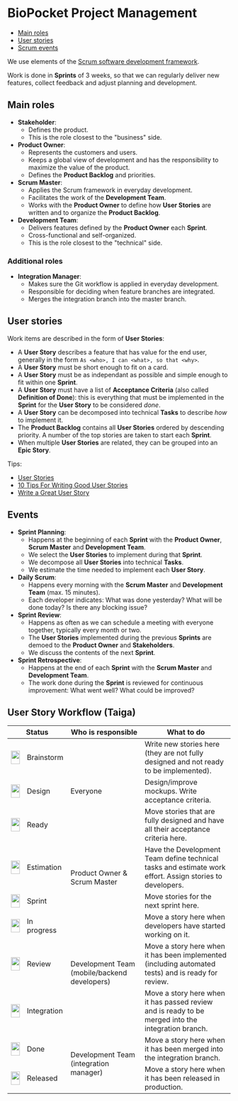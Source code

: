# BioPocket Project Management

<!-- START doctoc generated TOC please keep comment here to allow auto update -->
<!-- DON'T EDIT THIS SECTION, INSTEAD RE-RUN doctoc TO UPDATE -->


- [Main roles](#main-roles)
- [User stories](#user-stories)
- [Scrum events](#scrum-events)

<!-- END doctoc generated TOC please keep comment here to allow auto update -->

We use elements of the [Scrum software development framework](https://en.wikipedia.org/wiki/Scrum_(software_development)).

Work is done in **Sprints** of 3 weeks, so that we can regularly deliver new features, collect feedback and adjust planning and development.

## Main roles

* **Stakeholder**:
  * Defines the product.
  * This is the role closest to the "business" side.
* **Product Owner**:
  * Represents the customers and users.
  * Keeps a global view of development and has the responsibility to maximize the value of the product.
  * Defines the **Product Backlog** and priorities.
* **Scrum Master**:
  * Applies the Scrum framework in everyday development.
  * Facilitates the work of the **Development Team**.
  * Works with the **Product Owner** to define how **User Stories** are written and to organize the **Product Backlog**.
* **Development Team**:
  * Delivers features defined by the **Product Owner** each **Sprint**.
  * Cross-functional and self-organized.
  * This is the role closest to the "technical" side.

### Additional roles

* **Integration Manager**:
  * Makes sure the Git workflow is applied in everyday development.
  * Responsible for deciding when feature branches are integrated.
  * Merges the integration branch into the master branch.

## User stories

Work items are described in the form of **User Stories**:

* A **User Story** describes a feature that has value for the end user, generally in the form `As <who>, I can <what>, so that <why>`.
* A **User Story** must be short enough to fit on a card.
* A **User Story** must be as independant as possible and simple enough to fit within one **Sprint**.
* A **User Story** must have a list of **Acceptance Criteria** (also called **Definition of Done**): this is everything that must be implemented in the **Sprint** for the **User Story** to be considered *done*.
* A **User Story** can be decomposed into technical **Tasks** to describe *how* to implement it.
* The **Product Backlog** contains all **User Stories** ordered by descending priority. A number of the top stories are taken to start each **Sprint**.
* When multiple **User Stories** are related, they can be grouped into an **Epic Story**.

Tips:

* [User Stories](https://www.mountaingoatsoftware.com/agile/user-stories)
* [10 Tips For Writing Good User Stories](http://www.romanpichler.com/blog/10-tips-writing-good-user-stories/)
* [Write a Great User Story](https://help.rallydev.com/writing-great-user-story)

## Events

* **Sprint Planning**:
  * Happens at the beginning of each **Sprint** with the **Product Owner**, **Scrum Master** and **Development Team**.
  * We select the **User Stories** to implement during that **Sprint**.
  * We decompose all **User Stories** into technical **Tasks**.
  * We estimate the time needed to implement each **User Story**.
* **Daily Scrum**:
  * Happens every morning with the **Scrum Master** and **Development Team** (max. 15 minutes).
  * Each developer indicates: What was done yesterday? What will be done today? Is there any blocking issue?
* **Sprint Review**:
  * Happens as often as we can schedule a meeting with everyone together, typically every month or two.
  * The **User Stories** implemented during the previous **Sprints** are demoed to the **Product Owner** and **Stakeholders**.
  * We discuss the contents of the next **Sprint**.
* **Sprint Retrospective**:
  * Happens at the end of each **Sprint** with the **Scrum Master** and **Development Team**.
  * The work done during the **Sprint** is reviewed for continuous improvement: What went well? What could be improved?

## User Story Workflow (Taiga)

<table>
  <thead>
    <tr>
      <th colspan=2>Status</th>
      <th>Who is responsible</th>
      <th>What to do</th>
    </tr>
  </thead>
  <tbody>
    <tr>
      <td><img width="20" height="30" src="https://via.placeholder.com/20x30/999999?text=+" /></td>
      <td>Brainstorm</td>
      <td rowspan=3>Everyone</td>
      <td>Write new stories here (they are not fully designed and not ready to be implemented).</td>
    </tr>
    <tr>
      <td><img width="20" height="30" src="https://via.placeholder.com/20x30/a40000?text=+" /></td>
      <td>Design</td>
      <td>Design/improve mockups. Write acceptance criteria.</td>
    </tr>
    <tr>
      <td><img width="20" height="30" src="https://via.placeholder.com/20x30/4e9a06?text=+" /></td>
      <td>Ready</td>
      <td>Move stories that are fully designed and have all their acceptance criteria here.</td>
    </tr>
    <tr>
      <td><img width="20" height="30" src="https://via.placeholder.com/20x30/ad7fa8?text=+" /></td>
      <td>Estimation</td>
      <td rowspan=2>Product Owner & Scrum Master</td>
      <td>Have the Development Team define technical tasks and estimate work effort. Assign stories to developers.</td>
    </tr>
    <tr>
      <td><img width="20" height="30" src="https://via.placeholder.com/20x30/d3d7cf?text=+" /></td>
      <td>Sprint</td>
      <td>Move stories for the next sprint here.</td>
    </tr>
    <tr>
      <td><img width="20" height="30" src="https://via.placeholder.com/20x30/ff9900?text=+" /></td>
      <td>In progress</td>
      <td rowspan=3>Development Team (mobile/backend developers)</td>
      <td>Move a story here when developers have started working on it.</td>
    </tr>
    <tr>
      <td><img width="20" height="30" src="https://via.placeholder.com/20x30/edd400?text=+" /></td>
      <td>Review</td>
      <td>Move a story here when it has been implemented (including automated tests) and is ready for review.</td>
    </tr>
    <tr>
      <td><img width="20" height="30" src="https://via.placeholder.com/20x30/729fcf?text=+" /></td>
      <td>Integration</td>
      <td>Move a story here when it has passed review and is ready to be merged into the integration branch.</td>
    </tr>
    <tr>
      <td><img width="20" height="30" src="https://via.placeholder.com/20x30/73d216?text=+" /></td>
      <td>Done</td>
      <td rowspan=2>Development Team (integration manager)</td>
      <td>Move a story here when it has been merged into the integration branch.</td>
    </tr>
    <tr>
      <td><img width="20" height="30" src="https://via.placeholder.com/20x30/5c3566?text=+" /></td>
      <td>Released</td>
      <td>Move a story here when it has been released in production.</td>
    </tr>
  </tbody>
</table>
